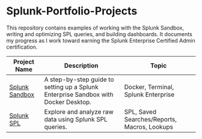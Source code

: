 # Splunk-Portfolio-Projects

This repository contains examples of working with the Splunk Sandbox, writing and optimizing SPL queries, and building dashboards. It documents my progress as I work toward earning the Splunk Enterprise Certified Admin certification.

Project Name  | Description   |  Topic
------------- | ------------- | ------------------
[Splunk Sandbox]()  | A step-by-step guide to setting up a Splunk Enterprise Sandbox with Docker Desktop. | Docker, Terminal, Splunk Enterprise
[Splunk SPL]()  | Explore and analyze raw data using Splunk SPL queries. | SPL, Saved Searches/Reports, Macros, Lookups
